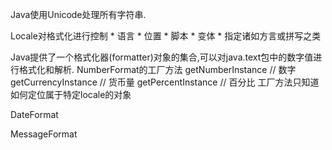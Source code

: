 Java使用Unicode处理所有字符串.

Locale对格式化进行控制
    * 语言
    * 位置
    * 脚本
    * 变体
    * 指定诸如方言或拼写之类

Java提供了一个格式化器(formatter)对象的集合,可以对java.text包中的数字值进行格式化和解析.
    NumberFormat的工厂方法
        getNumberInstance // 数字
        getCurrencyInstance // 货币量
        getPercentInstance // 百分比
    工厂方法只知道如何定位属于特定locale的对象


DateFormat

MessageFormat

